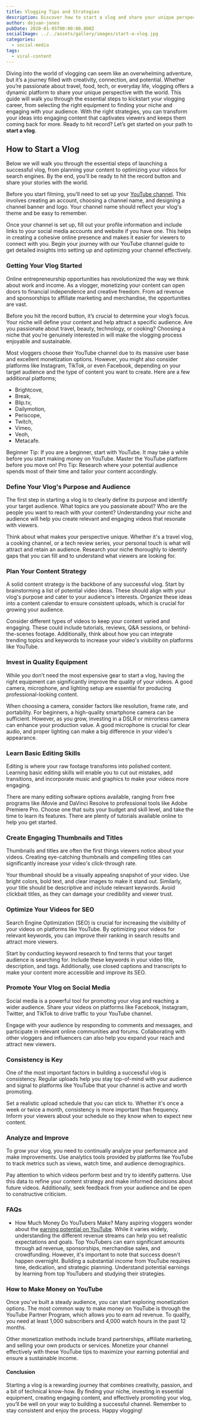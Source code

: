 ```yaml
---
title: Vlogging Tips and Strategies
description: Discover how to start a vlog and share your unique perspective with the world! Learn essential steps, tips, and strategies to begin your vlogging journey.
author: dejuan-jones
pubDate: 2020-01-05T00:00:00.000Z
socialImage: ../../assets/gallery/images/start-a-vlog.jpg
categories:
  - social-media
tags:
  - viral-content
---
```


Diving into the world of vlogging can seem like an overwhelming adventure, but it’s a journey filled with creativity, connection, and potential. Whether you’re passionate about travel, food, tech, or everyday life, vlogging offers a dynamic platform to share your unique perspective with the world. This guide will walk you through the essential steps to kickstart your vlogging career, from selecting the right equipment to finding your niche and engaging with your audience. With the right strategies, you can transform your ideas into engaging content that captivates viewers and keeps them coming back for more. Ready to hit record? Let’s get started on your path to **start a vlog**.

## How to Start a Vlog

Below we will walk you through the essential steps of launching a successful vlog, from planning your content to optimizing your videos for search engines. By the end, you'll be ready to hit the record button and share your stories with the world.

Before you start filming, you'll need to set up your [YouTube channel](/how-to-start-a-youtube-channel). This involves creating an account, choosing a channel name, and designing a channel banner and logo. Your channel name should reflect your vlog's theme and be easy to remember.

Once your channel is set up, fill out your profile information and include links to your social media accounts and website if you have one. This helps in creating a cohesive online presence and makes it easier for viewers to connect with you. Begin your journey with our YouTube channel guide to get detailed insights into setting up and optimizing your channel effectively.

### Getting Your Vlog Started

Online entrepreneurship opportunities has revolutionized the way we think about work and income. As a vlogger, monetizing your content can open doors to financial independence and creative freedom. From ad revenue and sponsorships to affiliate marketing and merchandise, the opportunities are vast.

Before you hit the record button, it’s crucial to determine your vlog’s focus. Your niche will define your content and help attract a specific audience. Are you passionate about travel, beauty, technology, or cooking? Choosing a niche that you’re genuinely interested in will make the vlogging process enjoyable and sustainable.

Most vloggers choose their YouTube channel due to its massive user base and excellent monetization options. However, you might also consider platforms like Instagram, TikTok, or even Facebook, depending on your target audience and the type of content you want to create. Here are a few additional platforms;

* Brightcove,
* Break,
* Blip.tv,
* Dailymotion,
* Periscope,
* Twitch,
* Vimeo,
* Veoh,
* Metacafe.

Beginner Tip: If you are a beginner, start with YouTube. It may take a while before you start making money on YouTube. Master the YouTube platform before you move on!
Pro Tip: Research where your potential audience spends most of their time and tailor your content accordingly.

### Define Your Vlog's Purpose and Audience

The first step in starting a vlog is to clearly define its purpose and identify your target audience. What topics are you passionate about? Who are the people you want to reach with your content? Understanding your niche and audience will help you create relevant and engaging videos that resonate with viewers.

Think about what makes your perspective unique. Whether it's a travel vlog, a cooking channel, or a tech review series, your personal touch is what will attract and retain an audience. Research your niche thoroughly to identify gaps that you can fill and to understand what viewers are looking for.

### Plan Your Content Strategy

A solid content strategy is the backbone of any successful vlog. Start by brainstorming a list of potential video ideas. These should align with your vlog's purpose and cater to your audience's interests. Organize these ideas into a content calendar to ensure consistent uploads, which is crucial for growing your audience.

Consider different types of videos to keep your content varied and engaging. These could include tutorials, reviews, Q&A sessions, or behind-the-scenes footage. Additionally, think about how you can integrate trending topics and keywords to increase your video's visibility on platforms like YouTube.

### Invest in Quality Equipment

While you don't need the most expensive gear to start a vlog, having the right equipment can significantly improve the quality of your videos. A good camera, microphone, and lighting setup are essential for producing professional-looking content.

When choosing a camera, consider factors like resolution, frame rate, and portability. For beginners, a high-quality smartphone camera can be sufficient. However, as you grow, investing in a DSLR or mirrorless camera can enhance your production value. A good microphone is crucial for clear audio, and proper lighting can make a big difference in your video's appearance.

### Learn Basic Editing Skills

Editing is where your raw footage transforms into polished content. Learning basic editing skills will enable you to cut out mistakes, add transitions, and incorporate music and graphics to make your videos more engaging.

There are many editing software options available, ranging from free programs like iMovie and DaVinci Resolve to professional tools like Adobe Premiere Pro. Choose one that suits your budget and skill level, and take the time to learn its features. There are plenty of tutorials available online to help you get started.

### Create Engaging Thumbnails and Titles

Thumbnails and titles are often the first things viewers notice about your videos. Creating eye-catching thumbnails and compelling titles can significantly increase your video's click-through rate.

Your thumbnail should be a visually appealing snapshot of your video. Use bright colors, bold text, and clear images to make it stand out. Similarly, your title should be descriptive and include relevant keywords. Avoid clickbait titles, as they can damage your credibility and viewer trust.

### Optimize Your Videos for SEO

Search Engine Optimization (SEO) is crucial for increasing the visibility of your videos on platforms like YouTube. By optimizing your videos for relevant keywords, you can improve their ranking in search results and attract more viewers.

Start by conducting keyword research to find terms that your target audience is searching for. Include these keywords in your video title, description, and tags. Additionally, use closed captions and transcripts to make your content more accessible and improve its SEO.

### Promote Your Vlog on Social Media

Social media is a powerful tool for promoting your vlog and reaching a wider audience. Share your videos on platforms like Facebook, Instagram, Twitter, and TikTok to drive traffic to your YouTube channel.

Engage with your audience by responding to comments and messages, and participate in relevant online communities and forums. Collaborating with other vloggers and influencers can also help you expand your reach and attract new viewers.

### Consistency is Key

One of the most important factors in building a successful vlog is consistency. Regular uploads help you stay top-of-mind with your audience and signal to platforms like YouTube that your channel is active and worth promoting.

Set a realistic upload schedule that you can stick to. Whether it's once a week or twice a month, consistency is more important than frequency. Inform your viewers about your schedule so they know when to expect new content.

### Analyze and Improve

To grow your vlog, you need to continually analyze your performance and make improvements. Use analytics tools provided by platforms like YouTube to track metrics such as views, watch time, and audience demographics.

Pay attention to which videos perform best and try to identify patterns. Use this data to refine your content strategy and make informed decisions about future videos. Additionally, seek feedback from your audience and be open to constructive criticism.

### FAQs

* How Much Money Do YouTubers Make? Many aspiring vloggers wonder about the [earning potential on YouTube](/how-do-youtubers-make-money). While it varies widely, understanding the different revenue streams can help you set realistic expectations and goals. Top YouTubers can earn significant amounts through ad revenue, sponsorships, merchandise sales, and crowdfunding. However, it's important to note that success doesn't happen overnight. Building a substantial income from YouTube requires time, dedication, and strategic planning. Understand potential earnings by learning from top YouTubers and studying their strategies.

### How to Make Money on YouTube

Once you've built a steady audience, you can start exploring monetization options. The most common way to make money on YouTube is through the YouTube Partner Program, which allows you to earn ad revenue. To qualify, you need at least 1,000 subscribers and 4,000 watch hours in the past 12 months.

Other monetization methods include brand partnerships, affiliate marketing, and selling your own products or services. Monetize your channel effectively with these YouTube tips to maximize your earning potential and ensure a sustainable income.

#### Conclusion

Starting a vlog is a rewarding journey that combines creativity, passion, and a bit of technical know-how. By finding your niche, investing in essential equipment, creating engaging content, and effectively promoting your vlog, you’ll be well on your way to building a successful channel. Remember to stay consistent and enjoy the process. Happy vlogging!
